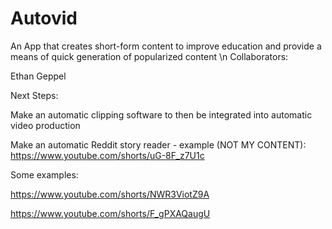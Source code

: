 # Autovid
An App that creates short-form content to improve education and provide a means of quick generation of popularized content
\n
Collaborators:

Ethan Geppel



Next Steps:

Make an automatic clipping software to then be integrated into automatic video production

Make an automatic Reddit story reader - example (NOT MY CONTENT): https://www.youtube.com/shorts/uG-8F_z7U1c



Some examples:

https://www.youtube.com/shorts/NWR3ViotZ9A 

https://www.youtube.com/shorts/F_gPXAQaugU
